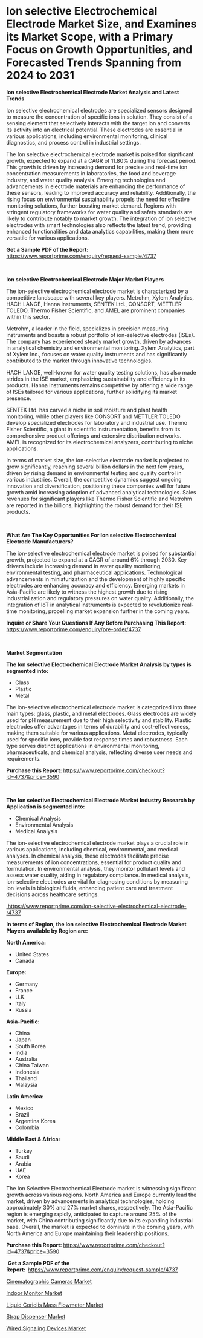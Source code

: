 <p><h1>Ion selective Electrochemical Electrode Market Size, and Examines its Market Scope, with a Primary Focus on Growth Opportunities, and Forecasted Trends Spanning from 2024 to 2031</h1></p><p><strong>Ion selective Electrochemical Electrode Market Analysis and Latest Trends</strong></p>
<p><p>Ion selective electrochemical electrodes are specialized sensors designed to measure the concentration of specific ions in solution. They consist of a sensing element that selectively interacts with the target ion and converts its activity into an electrical potential. These electrodes are essential in various applications, including environmental monitoring, clinical diagnostics, and process control in industrial settings.</p><p>The Ion selective electrochemical electrode market is poised for significant growth, expected to expand at a CAGR of 11.80% during the forecast period. This growth is driven by increasing demand for precise and real-time ion concentration measurements in laboratories, the food and beverage industry, and water quality analysis. Emerging technologies and advancements in electrode materials are enhancing the performance of these sensors, leading to improved accuracy and reliability. Additionally, the rising focus on environmental sustainability propels the need for effective monitoring solutions, further boosting market demand. Regions with stringent regulatory frameworks for water quality and safety standards are likely to contribute notably to market growth. The integration of ion selective electrodes with smart technologies also reflects the latest trend, providing enhanced functionalities and data analytics capabilities, making them more versatile for various applications.</p></p>
<p><strong>Get a Sample PDF of the Report:&nbsp;</strong> <a href="https://www.reportprime.com/enquiry/request-sample/4737">https://www.reportprime.com/enquiry/request-sample/4737</a></p>
<p>&nbsp;</p>
<p><strong>Ion selective Electrochemical Electrode Major Market Players</strong></p>
<p><p>The ion-selective electrochemical electrode market is characterized by a competitive landscape with several key players. Metrohm, Xylem Analytics, HACH LANGE, Hanna Instruments, SENTEK Ltd., CONSORT, METTLER TOLEDO, Thermo Fisher Scientific, and AMEL are prominent companies within this sector. </p><p>Metrohm, a leader in the field, specializes in precision measuring instruments and boasts a robust portfolio of ion-selective electrodes (ISEs). The company has experienced steady market growth, driven by advances in analytical chemistry and environmental monitoring. Xylem Analytics, part of Xylem Inc., focuses on water quality instruments and has significantly contributed to the market through innovative technologies. </p><p>HACH LANGE, well-known for water quality testing solutions, has also made strides in the ISE market, emphasizing sustainability and efficiency in its products. Hanna Instruments remains competitive by offering a wide range of ISEs tailored for various applications, further solidifying its market presence. </p><p>SENTEK Ltd. has carved a niche in soil moisture and plant health monitoring, while other players like CONSORT and METTLER TOLEDO develop specialized electrodes for laboratory and industrial use. Thermo Fisher Scientific, a giant in scientific instrumentation, benefits from its comprehensive product offerings and extensive distribution networks. AMEL is recognized for its electrochemical analyzers, contributing to niche applications.</p><p>In terms of market size, the ion-selective electrode market is projected to grow significantly, reaching several billion dollars in the next few years, driven by rising demand in environmental testing and quality control in various industries. Overall, the competitive dynamics suggest ongoing innovation and diversification, positioning these companies well for future growth amid increasing adoption of advanced analytical technologies. Sales revenues for significant players like Thermo Fisher Scientific and Metrohm are reported in the billions, highlighting the robust demand for their ISE products.</p></p>
<p>&nbsp;</p>
<p><strong>What Are The Key Opportunities For Ion selective Electrochemical Electrode Manufacturers?</strong></p>
<p><p>The ion-selective electrochemical electrode market is poised for substantial growth, projected to expand at a CAGR of around 6% through 2030. Key drivers include increasing demand in water quality monitoring, environmental testing, and pharmaceutical applications. Technological advancements in miniaturization and the development of highly specific electrodes are enhancing accuracy and efficiency. Emerging markets in Asia-Pacific are likely to witness the highest growth due to rising industrialization and regulatory pressures on water quality. Additionally, the integration of IoT in analytical instruments is expected to revolutionize real-time monitoring, propelling market expansion further in the coming years.</p></p>
<p><strong>Inquire or Share Your Questions If Any Before Purchasing This Report:</strong> <a href="https://www.reportprime.com/enquiry/pre-order/4737">https://www.reportprime.com/enquiry/pre-order/4737</a></p>
<p>&nbsp;</p>
<p><strong>Market Segmentation</strong></p>
<p><strong>The Ion selective Electrochemical Electrode Market Analysis by types is segmented into:</strong></p>
<p><ul><li>Glass</li><li>Plastic</li><li>Metal</li></ul></p>
<p><p>The ion-selective electrochemical electrode market is categorized into three main types: glass, plastic, and metal electrodes. Glass electrodes are widely used for pH measurement due to their high selectivity and stability. Plastic electrodes offer advantages in terms of durability and cost-effectiveness, making them suitable for various applications. Metal electrodes, typically used for specific ions, provide fast response times and robustness. Each type serves distinct applications in environmental monitoring, pharmaceuticals, and chemical analysis, reflecting diverse user needs and requirements.</p></p>
<p><strong>Purchase this Report:&nbsp;</strong><a href="https://www.reportprime.com/checkout?id=4737&price=3590">https://www.reportprime.com/checkout?id=4737&price=3590</a></p>
<p>&nbsp;</p>
<p><strong>The Ion selective Electrochemical Electrode Market Industry Research by Application is segmented into:</strong></p>
<p><ul><li>Chemical Analysis</li><li>Environmental Analysis</li><li>Medical Analysis</li></ul></p>
<p><p>The ion-selective electrochemical electrode market plays a crucial role in various applications, including chemical, environmental, and medical analyses. In chemical analysis, these electrodes facilitate precise measurements of ion concentrations, essential for product quality and formulation. In environmental analysis, they monitor pollutant levels and assess water quality, aiding in regulatory compliance. In medical analysis, ion-selective electrodes are vital for diagnosing conditions by measuring ion levels in biological fluids, enhancing patient care and treatment decisions across healthcare settings.</p></p>
<p><a href="https://www.reportprime.com/ion-selective-electrochemical-electrode-r4737">&nbsp;https://www.reportprime.com/ion-selective-electrochemical-electrode-r4737</a></p>
<p><strong>In terms of Region, the Ion selective Electrochemical Electrode Market Players available by Region are:</strong></p>
<p>
    <p> <strong> North America: </strong>
        <ul>
            <li>United States</li>
            <li>Canada</li>
        </ul>
        </p> 
    <p> <strong> Europe: </strong>
        <ul>
            <li>Germany</li>
            <li>France</li>
            <li>U.K.</li>
            <li>Italy</li>
            <li>Russia</li>
        </ul>
        </p> 
    <p> <strong> Asia-Pacific: </strong>
        <ul>
            <li>China</li>
            <li>Japan</li>
            <li>South Korea</li>
            <li>India</li>
            <li>Australia</li>
            <li>China Taiwan</li>
            <li>Indonesia</li>
            <li>Thailand</li>
            <li>Malaysia</li>
        </ul>
        </p> 
    <p> <strong> Latin America: </strong>
        <ul>
            <li>Mexico</li>
            <li>Brazil</li>
            <li>Argentina Korea</li>
            <li>Colombia</li>
        </ul>
        </p> 
    <p> <strong> Middle East & Africa: </strong>
        <ul>
            <li>Turkey</li>
            <li>Saudi</li>
            <li>Arabia</li>
            <li>UAE</li>
            <li>Korea</li>
        </ul>
    </p>
    </p>
<p><p>The Ion Selective Electrochemical Electrode market is witnessing significant growth across various regions. North America and Europe currently lead the market, driven by advancements in analytical technologies, holding approximately 30% and 27% market shares, respectively. The Asia-Pacific region is emerging rapidly, anticipated to capture around 25% of the market, with China contributing significantly due to its expanding industrial base. Overall, the market is expected to dominate in the coming years, with North America and Europe maintaining their leadership positions.</p></p>
<p><strong>Purchase this Report: </strong><a href="https://www.reportprime.com/checkout?id=4737&price=3590">https://www.reportprime.com/checkout?id=4737&price=3590</a></p>
<p>&nbsp;<strong>Get a Sample PDF of the Report:&nbsp;&nbsp;</strong><a href="https://www.reportprime.com/enquiry/request-sample/4737">https://www.reportprime.com/enquiry/request-sample/4737</a></p>
<p><strong></strong></p>
<p><p><a href="https://www.linkedin.com/pulse/cinematographic-cameras-market-revolution-2024-2031-6vzec?trackingId=KImBDo3XQwaK2JQPZxI%2BLg%3D%3D">Cinematographic Cameras Market</a></p><p><a href="https://issuu.com/reportprime-2/docs/indoor-monitor-market-size-2030.ppt_7155b5aa776189">Indoor Monitor Market</a></p><p><a href="https://github.com/MariaWashington76/Market-Research-Report-List-1/blob/main/liquid-coriolis-mass-flowmeter-market.md">Liquid Coriolis Mass Flowmeter Market</a></p><p><a href="https://www.linkedin.com/pulse/global-strap-dispenser-market-opportunities-challenges2024-awbqc?trackingId=z3RDoBNUT2KDBDtni2Y0Og%3D%3D">Strap Dispenser Market</a></p><p><a href="https://github.com/MarciaRunte/Market-Research-Report-List-1/blob/main/wired-signaling-devices-market.md">Wired Signaling Devices Market</a></p></p>